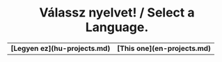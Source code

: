# <center>Válassz nyelvet! / Select a Language.</center>
  
<table border="0" width="100%" style="border-spacing: 25px;">
 <tr>
    <td style="text-align:right;"><b>
	[Legyen ez](hu-projects.md)
	</b></td>
	<td><b>
	[This one](en-projects.md)
	</b></td>
 </tr>
</table>